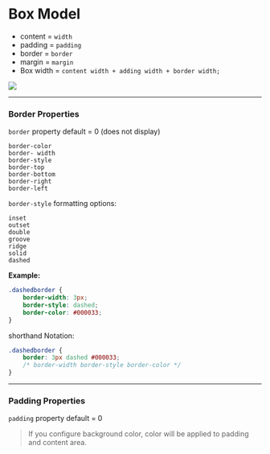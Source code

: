 # Box Model

- content = `width`
- padding = `padding`
- border = `border`
- margin = `margin`
- Box width = `content width + adding width + border width;`

![](http://www.w3schools.com/css/box-model.gif)
 

---



### Border Properties

`border` property default = 0 (does not display)
    
    border-color
    border- width
    border-style
    border-top
    border-bottom
    border-right
    border-left
    
`border-style` formatting options:

    inset
    outset
    double
    groove
    ridge
    solid
    dashed

**Example:**
```css
.dashedborder {
    border-width: 3px;
    border-style: dashed;
    border-color: #000033;
}
```
shorthand Notation:

```css
.dashedborder {
    border: 3px dashed #000033;
    /* border-width border-style border-color */
}
```
---

### Padding Properties

`padding` property default = 0 

>If you configure background color, color will be applied to padding and content area. 